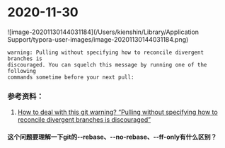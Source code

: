 # 2020-11-30



![image-20201130144031184](/Users/kienshin/Library/Application Support/typora-user-images/image-20201130144031184.png) 

```
warning: Pulling without specifying how to reconcile divergent branches is
discouraged. You can squelch this message by running one of the following
commands sometime before your next pull:
```

### 参考资料：

1. [How to deal with this git warning? “Pulling without specifying how to reconcile divergent branches is discouraged”](https://stackoverflow.com/questions/62653114/how-to-deal-with-this-git-warning-pulling-without-specifying-how-to-reconcile)

#### 这个问题要理解一下git的--rebase、--no-rebase、--ff-only有什么区别？





